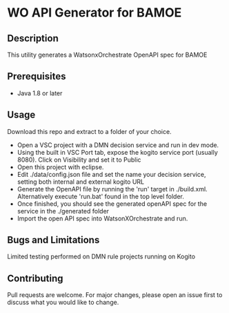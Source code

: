 # WO API Generator for BAMOE

## Description

This utility generates a WatsonxOrchestrate OpenAPI spec for BAMOE

## Prerequisites

- Java 1.8 or later

## Usage

Download this repo and extract to a folder of your choice.

- Open a VSC project with a DMN decision service and run in dev mode.
- Using the built in VSC Port tab, expose the kogito service port (usually 8080).  Click on Visibility and set it to Public
- Open this project with eclipse.
- Edit ./data/config.json file and set the name your decision service, setting both internal and external kogito URL
- Generate the OpenAPI file by running the 'run' target in ./build.xml.  Alternatively execute 'run.bat' found in the top level folder.  
- Once finished, you should see the generated openAPI spec for the service in the ./generated folder
- Import the open API spec into WatsonXOrchestrate and run.

## Bugs and Limitations
Limited testing performed on DMN rule projects running on Kogito

## Contributing
Pull requests are welcome. For major changes, please open an issue first to discuss what you would like to change.

